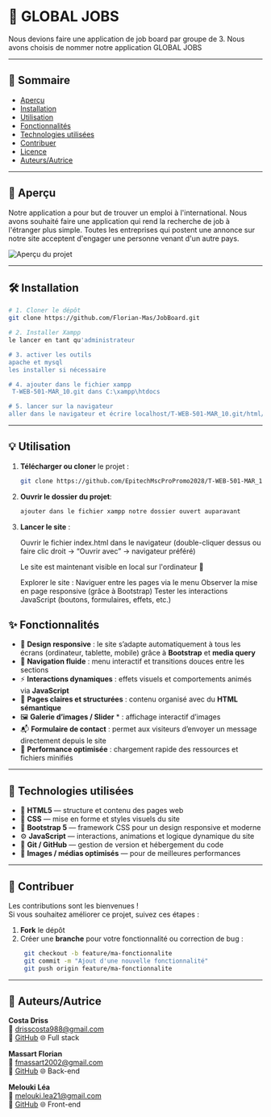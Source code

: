 # 🚀 GLOBAL JOBS

Nous devions faire une application de job board par groupe de 3.
Nous avons choisis de nommer notre application GLOBAL JOBS

---

## 📖 Sommaire
- [Aperçu](#-aperçu)
- [Installation](#-installation)
- [Utilisation](#-utilisation)
- [Fonctionnalités](#-fonctionnalités)
- [Technologies utilisées](#-technologies-utilisées)
- [Contribuer](#-contribuer)
- [Licence](#-licence)
- [Auteurs/Autrice](#-auteurrice)

---
## 🌟 Aperçu

Notre application a pour but de trouver un emploi à l'international. 
Nous avons souhaité faire une application qui rend la recherche de job à l'étranger plus simple.
Toutes les entreprises qui postent une annonce sur notre site acceptent d'engager une personne venant d'un autre pays.

![Aperçu du projet](connexion-inscription.png)

---
## 🛠️ Installation


```bash
# 1. Cloner le dépôt
git clone https://github.com/Florian-Mas/JobBoard.git

# 2. Installer Xampp 
le lancer en tant qu'administrateur 

# 3. activer les outils 
apache et mysql
les installer si nécessaire

# 4. ajouter dans le fichier xampp
 T-WEB-501-MAR_10.git dans C:\xampp\htdocs

# 5. lancer sur la navigateur 
aller dans le navigateur et écrire localhost/T-WEB-501-MAR_10.git/html/index

```
---

## 💡 Utilisation


1. **Télécharger ou cloner** le projet :
    ```bash
   git clone https://github.com/EpitechMscProPromo2028/T-WEB-501-MAR_10.git
2. **Ouvrir le dossier du projet**: 
    ```bash
    ajouter dans le fichier xampp notre dossier ouvert auparavant
    ``` 
3. **Lancer le site** :

    Ouvrir le fichier index.html dans le navigateur
    (double-cliquer dessus ou faire clic droit → “Ouvrir avec” → navigateur préféré)

    Le site est maintenant visible en local sur l'ordinateur 🎉

    Explorer le site :
    Naviguer entre les pages via le menu
    Observer la mise en page responsive (grâce à Bootstrap)
    Tester les interactions JavaScript (boutons, formulaires, effets, etc.)

## ✨ Fonctionnalités

- 🎨 **Design responsive** : le site s’adapte automatiquement à tous les écrans (ordinateur, tablette, mobile) grâce à **Bootstrap** et **media query**  
- 🧭 **Navigation fluide** : menu interactif et transitions douces entre les sections  
- ⚡ **Interactions dynamiques** : effets visuels et comportements animés via **JavaScript**  
- 📄 **Pages claires et structurées** : contenu organisé avec du **HTML sémantique**   
- 🖼️ **Galerie d’images / Slider** * : affichage interactif d’images 
- 📬 **Formulaire de contact** : permet aux visiteurs d’envoyer un message directement depuis le site  
- 🚀 **Performance optimisée** : chargement rapide des ressources et fichiers minifiés

---

## 🧰 Technologies utilisées

- 🧱 **HTML5** — structure et contenu des pages web  
- 🎨 **CSS** — mise en forme et styles visuels du site  
- 🧩 **Bootstrap 5** — framework CSS pour un design responsive et moderne  
- ⚙️ **JavaScript** — interactions, animations et logique dynamique du site  
- 💾 **Git / GitHub** — gestion de version et hébergement du code    
- 📸 **Images / médias optimisés** — pour de meilleures performances

---

## 🤝 Contribuer

Les contributions sont les bienvenues !  
Si vous souhaitez améliorer ce projet, suivez ces étapes :

1. **Fork** le dépôt  
2. Créer une **branche** pour votre fonctionnalité ou correction de bug :  
   ```bash
    git checkout -b feature/ma-fonctionnalite
    git commit -m "Ajout d'une nouvelle fonctionnalité"
    git push origin feature/ma-fonctionnalite
    ``` 

---

## 👤 Auteurs/Autrice

**Costa Driss**  
📧 [drisscosta988@gmail.com](drisscosta988@gmail.com)  
🐙 [GitHub](https://github.com/Driss2003costa)
🌐 Full stack

**Massart Florian**  
📧 [fmassart2002@gmail.com](fmassart2002@gmail.com)  
🐙 [GitHub](https://github.com/Florian-Mas)
🌐 Back-end


**Melouki Léa**  
📧 [melouki.lea21@gmail.com](mailto:melouki.lea21@gmail.com)  
🐙 [GitHub](https://github.com/lea2110) 
🌐 Front-end

